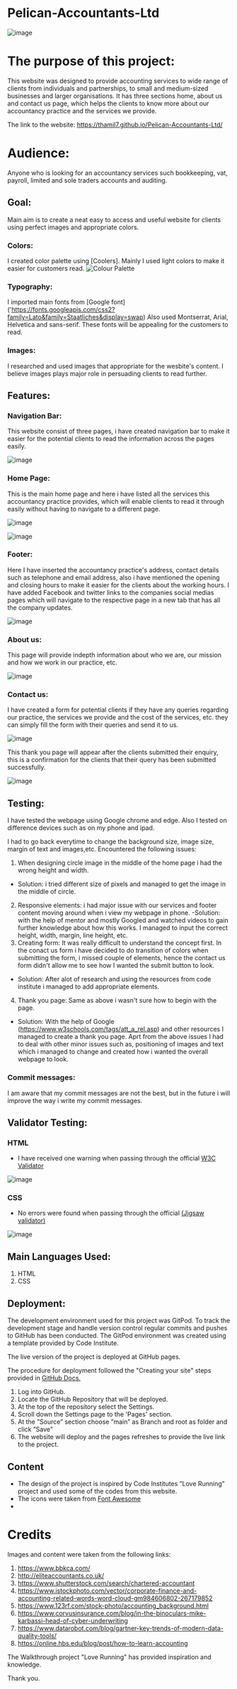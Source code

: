 # Pelican-Accountants-Ltd
![image](https://user-images.githubusercontent.com/106749935/184704069-54a77e80-aa1d-4a26-be1e-4344151efb7c.png)

# The purpose of this project:
This website was designed to provide accounting services to wide range of clients from individuals and partnerships, to small and medium-sized businesses and larger organisations. 
It has three sections home, about us and contact us page, which helps the clients to know more about our accountancy practice and the services we provide.

The link to the website: https://thamil7.github.io/Pelican-Accountants-Ltd/

# Audience:
Anyone who is looking for an accountancy services such bookkeeping, vat, payroll, limited and sole traders accounts and auditing.

## Goal:
Main aim is to create a neat easy to access and useful website for clients
using perfect images and appropriate colors.
### Colors: 
I created color palette using [Coolers].
Mainly I used light colors to make it easier for customers read. 
![Colour Palette](./assets/images/Color%20palette.png)

### Typography:
I imported main fonts from [Google font] ('https://fonts.googleapis.com/css2?family=Lato&family=Staatliches&display=swap)
Also used Montserrat, Arial, Helvetica and sans-serif. These fonts will be appealing for the customers to read.

### Images:
I researched and used images that appropriate for the wesbite's content. I believe images plays major role in persuading clients to read further.

## Features:

### Navigation Bar:

This website consist of three pages, i have created navigation bar to make it easier for the potential clients to read the information across the pages easily.

![image](https://user-images.githubusercontent.com/106749935/184714028-11505617-5b8d-4583-b62c-ffdae8218962.png)


### Home Page:

This is the main home page and here i have listed all the services this accountancy practice provides, which will enable clients to read it through easily without having to navigate to a different page.

![image](https://user-images.githubusercontent.com/106749935/184714348-c03caff3-ffa8-4624-b71d-8b321502354d.png)


![image](https://user-images.githubusercontent.com/106749935/184714512-ea2b151a-a70d-495f-a916-47887fa58093.png)


### Footer: 

Here I have inserted the accountancy practice's address, contact details such as telephone and email address, also i have mentioned the opening and closing hours to make it easier for the clients about the working hours.
I have added Facebook and twitter links to the companies social medias pages which will navigate to the respective page in a new tab that has all the company updates.

![image](https://user-images.githubusercontent.com/106749935/184714624-f7563293-8560-43d8-ae28-915c57e1a4d5.png)


### About us:

This page will provide indepth information about who we are, our mission and how we work in our practice, etc.

![image](https://user-images.githubusercontent.com/106749935/184714698-3d99b8e9-9d00-4460-b0cc-8ec4d54f71e7.png)



### Contact us:

I have created a form for potential clients if they have any queries regarding our practice, the services we provide and the cost of the services, etc. they can simply fill the form with their queries and send it to us.

![image](https://user-images.githubusercontent.com/106749935/184714797-539b1ebd-de2a-48f1-9fea-d0bbe42fa338.png)


This thank you page will appear after the clients submitted their enquiry, this is a confirmation for the clients that their query has been submitted successfully. 

![image](https://user-images.githubusercontent.com/106749935/184714927-1e58f8ff-1caf-405d-8b82-0a2635e4db46.png)


## Testing:

I have tested the webpage using Google chrome and edge. Also I tested on difference devices such as on my phone and ipad.

I had to go back everytime to change the background size, image size, margin of text and images,etc.
Encountered the following issues:
1) When designing circle image in the middle of the home page i had the wrong height and width.
- Solution: i tried different size of pixels and managed to get the image in the middle of circle.
2) Responsive elements: i had major issue with our services and footer content moving around when i view my webpage in phone.
-Solution: with the help of mentor and mostly Googled and watched videos to gain further knowledge about how this works. I managed to input the correct height, width, margin, line height, etc.
3) Creating form: It was really difficult to understand the concept first. In the conact us form i have decided to do transition of colors when submitting the form, i missed couple of elements, hence the contact us form didn't allow me to see how I wanted the submit button to look.
 - Solution: After alot of research and using the resources from code institute i managed to add appropriate elements.
4) Thank you page: Same as above i wasn't sure how to begin with the page.
- Solution: With the help of Google (https://www.w3schools.com/tags/att_a_rel.asp) and other resources I managed to create a thank you page.
Aprt from the above issues I had to deal with other minor issues such as, positioning of images and text which i managed to change and created how i wanted the overall webpage to look.

### Commit messages:
I am aware that my commit messages are not the best, but in the future i will improve the way i write my commit messages.

## Validator Testing:
### HTML
  - I have received one warning when passing through the official [W3C Validator](https://validator.w3.org/nu/?doc=https%3A%2F%2Fpelikantapeten.github.io%2Fp1-nacka-tomato-society%2F)

![image](https://user-images.githubusercontent.com/106749935/184723897-f8effc93-30f1-4994-adbc-2661488c883c.png)


### CSS
  - No errors were found when passing through the official [(Jigsaw validator)](https://jigsaw.w3.org/css-validator/validator?)

![image](https://user-images.githubusercontent.com/106749935/184733420-b685e614-199d-4836-955d-6e2ccd341999.png)

  
## Main Languages Used:
1) HTML
2) CSS


## Deployment:

The development environment used for this project was GitPod. To track the development stage and handle version control regular commits and pushes to GitHub has been conducted. The GitPod environment was created using a template provided by Code Institute.

The live version of the project is deployed at GitHub pages.

The procedure for deployment followed the "Creating your site" steps provided in [GitHub Docs.](https://docs.github.com/en/pages/getting-started-with-github-pages/creating-a-github-pages-site)

1. Log into GitHub.
2. Locate the GitHub Repository that will be deployed.
3. At the top of the repository select the Settings.
4. Scroll down the Settings page to the 'Pages' section.
5. At the ”Source” section choose ”main” as Branch and root as folder and click ”Save”
6. The website will deploy and the pages refreshes to provide the live link to the project.


## Content 

- The design of the project is inspired by Code Institutes ”Love Running” project and used some of the codes from this website.
- The icons were taken from [Font Awesome](https://fontawesome.com/)
- 
# Credits
Images and content were taken from the following links:

1) https://www.bbkca.com/
2) http://eliteaccountants.co.uk/
3) https://www.shutterstock.com/search/chartered-accountant
4) https://www.istockphoto.com/vector/corporate-finance-and-accounting-related-words-word-cloud-gm984606802-267179852
5) https://www.123rf.com/stock-photo/accounting_background.html
6) https://www.corvusinsurance.com/blog/in-the-binoculars-mike-karbassi-head-of-cyber-underwriting
7) https://www.datarobot.com/blog/gartner-key-trends-of-modern-data-quality-tools/
8) https://online.hbs.edu/blog/post/how-to-learn-accounting

The Walkthrough project "Love Running" has provided inspiration and knowledge.

Thank you.
